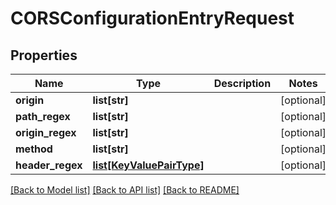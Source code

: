 # CORSConfigurationEntryRequest

## Properties
Name | Type | Description | Notes
------------ | ------------- | ------------- | -------------
**origin** | **list[str]** |  | [optional] 
**path_regex** | **list[str]** |  | [optional] 
**origin_regex** | **list[str]** |  | [optional] 
**method** | **list[str]** |  | [optional] 
**header_regex** | [**list[KeyValuePairType]**](KeyValuePairType.md) |  | [optional] 

[[Back to Model list]](../README.md#documentation-for-models) [[Back to API list]](../README.md#documentation-for-api-endpoints) [[Back to README]](../README.md)


